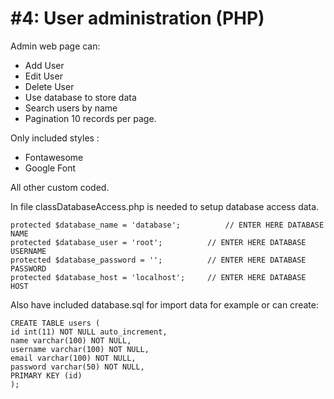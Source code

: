 # #4: User administration (PHP)


Admin web page can: 

* Add User
* Edit User
* Delete User
* Use database to store data
* Search users by name
* Pagination 10 records per page.

Only included styles : 

* Fontawesome 
* Google Font

All other custom coded.


In file classDatabaseAccess.php is needed to setup database access data.

```
protected $database_name = 'database';          // ENTER HERE DATABASE NAME
protected $database_user = 'root';          // ENTER HERE DATABASE USERNAME
protected $database_password = '';          // ENTER HERE DATABASE PASSWORD
protected $database_host = 'localhost';     // ENTER HERE DATABASE HOST
```

Also have included database.sql for import data for example or can create: 

```
CREATE TABLE users (
id int(11) NOT NULL auto_increment,
name varchar(100) NOT NULL,
username varchar(100) NOT NULL,
email varchar(100) NOT NULL,
password varchar(50) NOT NULL,
PRIMARY KEY (id)
);
```


 


